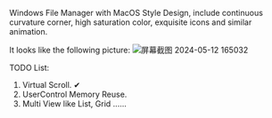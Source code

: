 Windows File Manager with MacOS Style Design, include continuous curvature corner, high saturation color, exquisite icons and similar animation.

It looks like the following picture:
![屏幕截图 2024-05-12 165032](https://github.com/clzoc/WinFinder/assets/62627722/0faee531-da10-4a10-a808-6ffdf56ae1a1)



TODO List:
  1. Virtual Scroll. ✔
  2. UserControl Memory Reuse.
  3. Multi View like List, Grid ......
